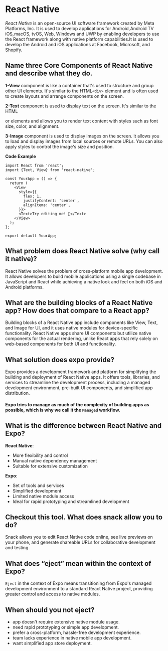 # React Native

*React Native* is an open-source UI software framework created by Meta Platforms, Inc. It is used to develop applications for Android, Android TV iOS, macOS, tvOS, Web, Windows and UWP by enabling developers to use the React framework along with native platform capabilities.It is used to develop the Android and iOS applications at Facebook, Microsoft, and Shopify.

## Name three Core Components of React Native and describe what they do.

**1-View**
component is like a container that's used to structure and group other UI elements. It's similar to the HTML`<div>` element and is often used to create layouts and arrange components on the screen.

**2-Text**
component is used to display text on the screen. It's similar to the HTML <p> or <span> elements and allows you to render text content with styles such as font size, color, and alignment.

**3-Image**
 component is used to display images on the screen. It allows you to load and display images from local sources or remote URLs. You can also apply styles to control the image's size and position.

**Code Example**

```JS
import React from 'react';
import {Text, View} from 'react-native';

const YourApp = () => {
  return (
    <View
      style={{
        flex: 1,
        justifyContent: 'center',
        alignItems: 'center',
      }}>
      <Text>Try editing me! 🎉</Text>
    </View>
  );
};

export default YourApp;
```


## What problem does React Native solve (why call it native)?
React Native solves the problem of cross-platform mobile app development. It allows developers to build mobile applications using a single codebase in JavaScript and React while achieving a native look and feel on both iOS and Android platforms. 

## What are the building blocks of a React Native app? How does that compare to a React app?
Building blocks of a React Native app include components like View, Text, and Image for UI, and it uses native modules for device-specific functionality. React Native apps share UI components but utilize native components for the actual rendering, unlike React apps that rely solely on web-based components for both UI and functionality.


## What solution does expo provide?
Expo provides a development framework and platform for simplifying the building and deployment of React Native apps. It offers tools, libraries, and services to streamline the development process, including a managed development environment, pre-built UI components, and simplified app distribution.


#### Expo tries to manage as much of the complexity of building apps as possible, which is why we call it the `Managed` workflow.


## What is the difference between React Native and Expo? 
**React Native**:
- More flexibility and control
- Manual native dependency management
- Suitable for extensive customization

**Expo**:
- Set of tools and services
- Simplified development
- Limited native module access
- Ideal for rapid prototyping and streamlined development

## Checkout this tool. What does snack allow you to do?
Snack allows you to edit React Native code online, see live previews on your phone, and generate shareable URLs for collaborative development and testing.

## What does “eject” mean within the context of Expo?

`Eject` in the context of Expo means transitioning from Expo's managed development environment to a standard React Native project, providing greater control and access to native modules.


## When should you not eject?

-  app doesn't require extensive native module usage.
-  need rapid prototyping or simple app development.
-  prefer a cross-platform, hassle-free development experience.
-  team lacks experience in native mobile app development.
-  want simplified app store deployment.



